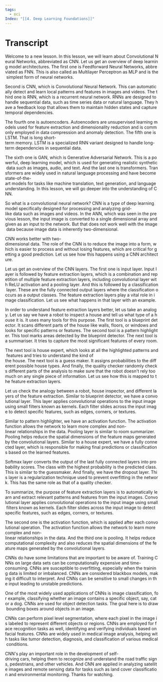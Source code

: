 ```yaml
---
tags:
  - oci
Index: "[[4. Deep Learning Foundations]]"
---
```

# Transcript
Welcome to a new lesson. In this lesson, we will learn about Convolutional Neural Networks, abbreviated as CNN. Let us get an overview of deep learning model architectures. The first one is Feedforward Neural Networks, abbreviated as FNN. This is also called as Multilayer Perceptron as MLP and is the simplest form of neural networks.

Second is CNN, which is Convolutional Neural Network. This can automatically detect and learn local patterns and features in images and videos. The third one is RNN, which is a recurrent neural network. RNNs are designed to handle sequential data, such as time series data or natural language. They have a feedback loop that allows them to maintain hidden states and capture temporal dependencies.

The fourth one is autoencoders. Autoencoders are unsupervised learning models used for feature extraction and dimensionality reduction and is commonly employed in data compression and anomaly detection. The fifth one is LSTM. That is long short-term memory. LSTM is a specialized RNN variant designed to handle long-term dependencies in sequential data.

The sixth one is GAN, which is Generative Adversarial Network. This is a powerful, deep learning model, which is used for generating realistic synthetic data such as images, audio, and text. And the last one is transformers. Transformers are widely used in natural language processing and have become state-of-the-art models for tasks like machine translation, text generation, and language understanding. In this lesson, we will go deeper into the understanding of CNN.

So what is a convolutional neural network? CNN is a type of deep learning model specifically designed for processing and analyzing grid-like data such as images and videos. In the ANN, which was seen in the previous lesson, the input image is converted to a single dimensional array and given as an input to the network. But that does not work well with the image data because image data is inherently two-dimensional.

CNN works better with two-dimensional data. The role of the CNN is to reduce the image into a form, which is easier to process and without losing features, which are critical for getting a good prediction. Let us see how this happens using a CNN architecture.

Let us get an overview of the CNN layers. The first one is input layer. Input layer is followed by feature extraction layers, which is a combination and repetition of multiple feature extraction layers, including convolutional layer with ReLU activation and a pooling layer. And this is followed by a classification layer. These are the fully connected output layers where the classification occurs as a output classes. The feature extraction layers play a vital role in image classification. Let us see what happens in that layer with an example.

In order to understand feature extraction layers better, let us take an analogy. Let us say we have a robot to inspect a house and tell us what type of a house it is. It uses many tools for this purpose. The first tool is a blueprint detector. It scans different parts of the house like walls, floors, or windows and looks for specific patterns or features. The second tool is a pattern highlighter. This tool marks areas detected by the blueprint detector. The next tool is a summariser. It tries to capture the most significant features of every room.

The next tool is house expert, which looks at all the highlighted patterns and features and tries to understand the kind of the house. The next tool is a guess maker. It assigns probabilities to the different possible house types. And finally, the quality checker randomly checks different parts of the analysis to make sure that the robot doesn't rely too much on any single piece of information. Let us see how this is mapped to the feature extraction layers.

Let us check the analogy between a robot, house inspector, and different layers of the feature extraction. Similar to blueprint detector, we have a convolutional layer. This layer applies convolutional operations to the input image using small filters known as kernels. Each filter slides across the input image to detect specific features, such as edges, corners, or textures.

Similar to pattern highlighter, we have an activation function. The activation function allows the network to learn more complex and non-linear relationships in the data. Pooling layer is similar to room summarizer. Pooling helps reduce the spatial dimensions of the feature maps generated by the convolutional layers. Similar to a house expert, we have a fully connected layer, which is responsible for making final predictions or classifications based on the learned features.

Softmax layer converts the output of the last fully connected layers into probability scores. The class with the highest probability is the predicted class. This is similar to the guessmaker. And finally, we have the dropout layer. This layer is a regularization technique used to prevent overfitting in the network. This has the same role as that of a quality checker.

To summarize, the purpose of feature extraction layers is to automatically learn and extract relevant patterns and features from the input images. Convolutional layer applies convolutional operations to the input image using small filters known as kernels. Each filter slides across the input image to detect specific features, such as edges, corners, or textures.

The second one is the activation function, which is applied after each convolutional operation. The activation function allows the network to learn more complex and non-linear relationships in the data. And the third one is pooling. It helps reduce computational complexity and also reduces the spatial dimensions of the feature maps generated by the convolutional layers.

CNNs do have some limitations that are important to be aware of. Training CNNs on large data sets can be computationally expensive and time-consuming. CNNs are susceptible to overfitting, especially when the training data is limited or imbalanced. CNNs are considered blackbox models, making it difficult to interpret. And CNNs can be sensitive to small changes in the input leading to unstable predictions.

One of the most widely used applications of CNNs is image classification, for example, classifying whether an image contains a specific object, say, cat or a dog. CNNs are used for object detection tasks. The goal here is to draw bounding boxes around objects in an image.

CNNs can perform pixel level segmentation, where each pixel in the image is labeled to represent different objects or regions. CNNs are employed for face recognition tasks as well, identifying and verifying individuals based on facial features. CNNs are widely used in medical image analysis, helping with tasks like tumor detection, diagnosis, and classification of various medical conditions.

CNN's play an important role in the development of self-driving cars, helping them to recognize and understand the road traffic signs, pedestrians, and other vehicles. And CNN are applied in analyzing satellite images and remote sensing data for tasks such as land cover classification and environmental monitoring. Thanks for watching.